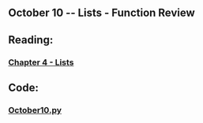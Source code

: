 ## October 10 -- Lists - Function Review

## Reading:

### [Chapter 4 - Lists](https://automatetheboringstuff.com/chapter4/)

## Code:
### [October10.py](https://github.com/Campbell-law/Oct-10-lists/blob/master/October10.py)